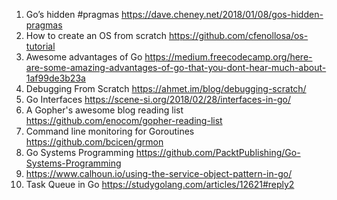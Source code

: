 1. Go’s hidden #pragmas 
   https://dave.cheney.net/2018/01/08/gos-hidden-pragmas   
2. How to create an OS from scratch
   https://github.com/cfenollosa/os-tutorial
3. Awesome advantages of Go
   https://medium.freecodecamp.org/here-are-some-amazing-advantages-of-go-that-you-dont-hear-much-about-1af99de3b23a
 4. Debugging From Scratch
   https://ahmet.im/blog/debugging-scratch/
 5. Go Interfaces
 https://scene-si.org/2018/02/28/interfaces-in-go/
 6. A Gopher's awesome blog reading  list
 https://github.com/enocom/gopher-reading-list
 7. Command line monitoring for Goroutines
 https://github.com/bcicen/grmon
 8. Go Systems Programming 
 https://github.com/PacktPublishing/Go-Systems-Programming
9. https://www.calhoun.io/using-the-service-object-pattern-in-go/
10. Task Queue in Go 
   https://studygolang.com/articles/12621#reply2
